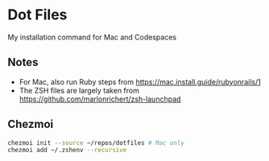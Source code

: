 # Dot Files

My installation command for Mac and Codespaces

## Notes

* For Mac, also run Ruby steps from <https://mac.install.guide/rubyonrails/1>
* The ZSH files are largely taken from <https://github.com/marlonrichert/zsh-launchpad>

## Chezmoi

``` zsh
chezmoi init --source ~/repos/dotfiles # Mac only
chezmoi add ~/.zshenv --recursive
```

